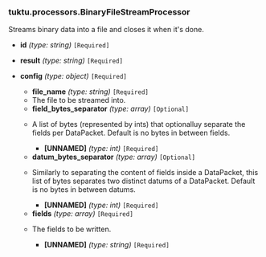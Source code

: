 ### tuktu.processors.BinaryFileStreamProcessor
Streams binary data into a file and closes it when it's done.

  * **id** *(type: string)* `[Required]`

  * **result** *(type: string)* `[Required]`

  * **config** *(type: object)* `[Required]`

    * **file_name** *(type: string)* `[Required]`
    - The file to be streamed into.

    * **field_bytes_separator** *(type: array)* `[Optional]`
    - A list of bytes (represented by ints) that optionalluy separate the fields per DataPacket. Default is no bytes in between fields.

      * **[UNNAMED]** *(type: int)* `[Required]`

    * **datum_bytes_separator** *(type: array)* `[Optional]`
    - Similarly to separating the content of fields inside a DataPacket, this list of bytes separates two distinct datums of a DataPacket. Default is no bytes in between datums.

      * **[UNNAMED]** *(type: int)* `[Required]`

    * **fields** *(type: array)* `[Required]`
    - The fields to be written.

      * **[UNNAMED]** *(type: string)* `[Required]`

